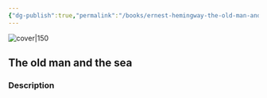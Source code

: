 ```yaml
---
{"dg-publish":true,"permalink":"/books/ernest-hemingway-the-old-man-and-the-sea/","title":"\"The old man and the sea\"","tags":["classic","contemporary"]}
---
```




![cover|150](http://books.google.com/books/content?id=K1cIZmFe7KoC&printsec=frontcover&img=1&zoom=1&edge=curl&source=gbs_api)

## The old man and the sea

### Description


```